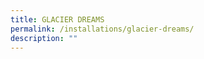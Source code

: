 ```yaml
---
title: GLACIER DREAMS
permalink: /installations/glacier-dreams/
description: ""
---
```

<p style="font-size:17px; line-height:40px"> </p>